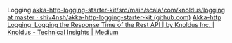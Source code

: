 Logging
[akka-http-logging-starter-kit/src/main/scala/com/knoldus/logging at master · shiv4nsh/akka-http-logging-starter-kit (github.com)](https://github.com/shiv4nsh/akka-http-logging-starter-kit/tree/master/src/main/scala/com/knoldus/logging)
[Akka-http Logging: Logging the Response Time of the Rest API | by Knoldus Inc. | Knoldus - Technical Insights | Medium](https://medium.com/knoldus/akka-http-logging-logging-the-response-time-of-the-rest-api-272befce728e)
